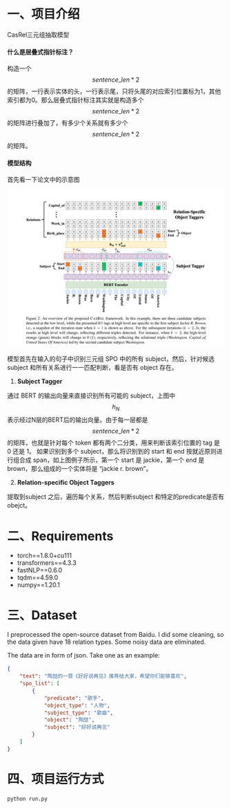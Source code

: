 # 一、项目介绍 
CasRel三元组抽取模型
#### 什么是层叠式指针标注？

构造一个 $$sentence\_len * 2$$ 的矩阵，一行表示实体的头，一行表示尾，只将头尾的对应索引位置标为1，其他索引都为0。那么层叠式指针标注其实就是构造多个 $$sentence\_len * 2$$ 的矩阵进行叠加了，有多少个关系就有多少个 $$sentence\_len * 2$$ 的矩阵。

#### 模型结构

首先看一下论文中的示意图

![image](./img/casrel.png)

模型首先在输入的句子中识别三元组 SPO 中的所有 subject，然后，针对候选subject 和所有关系进行一一匹配判断，看是否有 object 存在。

1. **Subject Tagger** 

通过 BERT 的输出向量来直接识别所有可能的 subject，上图中 $$h_N$$ 表示经过N层的BERT后的输出向量。由于每一层都是 $$sentence\_len * 2$$ 的矩阵，也就是针对每个 token 都有两个二分类，用来判断该索引位置的 tag 是 0 还是 1。
如果识别到多个 subject，那么将识别到的 start 和 end 按就近原则进行组合成 span，如上图例子所示，第一个 start 是 jackie，第一个 end 是 brown，那么组成的一个实体将是 “jackie r. brown”。

2. **Relation-specific Object Taggers**

提取到subject 之后，遍历每个关系，然后判断subject 和特定的predicate是否有 obejct。


# 二、Requirements
- torch==1.8.0+cu111
- transformers==4.3.3
- fastNLP==0.6.0
- tqdm==4.59.0
- numpy==1.20.1
# 三、Dataset
I preprocessed the open-source dataset from Baidu. I did some cleaning, so the data given have 18 relation types. 
Some noisy data are eliminated.

The data are in form of json. Take one as an example:
```json
{
    "text": "陶喆的一首《好好说再见》推荐给大家，希望你们能够喜欢",
    "spo_list": [
        {
            "predicate": "歌手",
            "object_type": "人物",
            "subject_type": "歌曲",
            "object": "陶喆",
            "subject": "好好说再见"
        }
    ]
}
```

# 四、项目运行方式
```
python run.py
```



